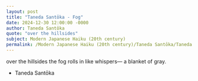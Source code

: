 ```yaml
---
layout: post
title: "Taneda Santōka - Fog"
date: 2024-12-30 12:00:00 -0000
author: Taneda Santōka
quote: "over the hillsides"
subject: Modern Japanese Haiku (20th century)
permalink: /Modern Japanese Haiku (20th century)/Taneda Santōka/Taneda Santōka - Fog
---
```


over the hillsides
the fog rolls in like whispers—
a blanket of gray.

- Taneda Santōka
